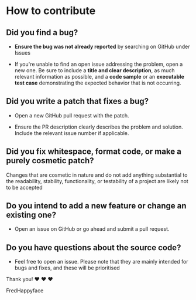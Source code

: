 # How to contribute

## **Did you find a bug?**

* **Ensure the bug was not already reported** by searching on GitHub under Issues

* If you're unable to find an open issue addressing the problem, open a new one. Be sure to include a **title and clear description**,
as much relevant information as possible, and a **code sample** or an **executable test case** demonstrating the expected behavior 
that is not occurring.


## **Did you write a patch that fixes a bug?**

* Open a new GitHub pull request with the patch.

* Ensure the PR description clearly describes the problem and solution. Include the relevant issue number if applicable.


## **Did you fix whitespace, format code, or make a purely cosmetic patch?**

Changes that are cosmetic in nature and do not add anything substantial to the readability, stability, functionality, or testability of 
a project are likely not to be accepted

## **Do you intend to add a new feature or change an existing one?**

* Open an issue on GitHub or go ahead and submit a pull request. 

## **Do you have questions about the source code?**

* Feel free to open an issue. Please note that they are mainly intended for bugs and fixes, and these will be prioritised 

Thank you! :heart: :heart: :heart:

FredHappyface

